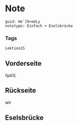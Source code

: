 # Note
```
guid: He`]9>oULy
notetype: Einfach + Eselsbrücke
```

### Tags
```
Lektion15
```

## Vorderseite
ἡμεῖς

## Rückseite
wir

## Eselsbrücke

